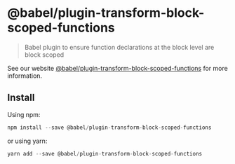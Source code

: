 # @babel/plugin-transform-block-scoped-functions

> Babel plugin to ensure function declarations at the block level are block scoped

See our website [@babel/plugin-transform-block-scoped-functions](https://new.babeljs.io/docs/en/next/babel-plugin-transform-block-scoped-functions.html) for more information.

## Install

Using npm:

```js
npm install --save @babel/plugin-transform-block-scoped-functions
```

or using yarn:

```js
yarn add --save @babel/plugin-transform-block-scoped-functions
```
